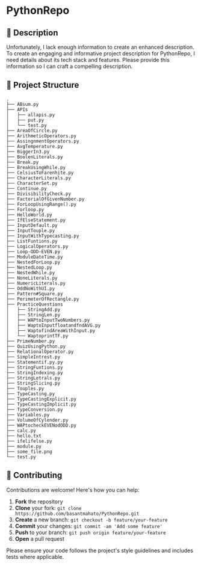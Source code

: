 # PythonRepo



## 📝 Description

Unfortunately, I lack enough information to create an enhanced description. To create an engaging and informative project description for PythonRepo, I need details about its tech stack and features. Please provide this information so I can craft a compelling description.

## 📁 Project Structure

```
.
├── ABsum.py
├── APIs
│   ├── allapis.py
│   ├── put.py
│   └── test.py
├── AreaOfCircle.py
├── ArithmeticOperators.py
├── AssingnmentOperators.py
├── AvgTemperature.py
├── BiggerIn3.py
├── BoolenLiterals.py
├── Break.py
├── BreakUsingWhile.py
├── CelsiusToFarenhite.py
├── CharacterLiterals.py
├── CharacterSet.py
├── Continue.py
├── DivisibilityCheck.py
├── FactorialOfGivenNumber.py
├── ForLoopUsingRange().py
├── Forloop.py
├── HelloWorld.py
├── IfElseStatement.py
├── InputDefault.py
├── InputTouple.py
├── InputWithTypecasting.py
├── ListFuntions.py
├── LogicalOperators.py
├── Loop-ODD-EVEN.py
├── ModuleDateTime.py
├── NestedForLoop.py
├── NestedLoop.py
├── NestedWhile.py
├── NoneLiterals.py
├── NumericLiterals.py
├── OddNoWithUI.py
├── Pattern#Square.py
├── PerimeterOfRectangle.py
├── PracticeQuestions
│   ├── StringAdd.py
│   ├── StringLen.py
│   ├── WAPtoInputTwoNumbers.py
│   ├── WaptoInputfloatandfndAVG.py
│   ├── WaptofindAreaWithInput.py
│   └── WaptoprintTF.py
├── PrimeNumber.py
├── QuizUsingPython.py
├── RelationalOperator.py
├── SimpleIntrest.py
├── Statementif.py.py
├── StringFuntions.py
├── StringIndexing.py
├── StringLetrals.py
├── StringSlicing.py
├── Touples.py
├── TypeCasting.py
├── TypeCastingExplicit.py
├── TypeCastingImplicit.py
├── TypeConversion.py
├── Variables.py
├── VolumeOfCylender.py
├── WAPtocheckEVENodODD.py
├── calc.py
├── hello.txt
├── ifelifelse.py
├── module.py
├── some_file.png
└── test.py
```

## 👥 Contributing

Contributions are welcome! Here's how you can help:

1. **Fork** the repository
2. **Clone** your fork: `git clone https://github.com/basantmahato/PythonRepo.git`
3. **Create** a new branch: `git checkout -b feature/your-feature`
4. **Commit** your changes: `git commit -am 'Add some feature'`
5. **Push** to your branch: `git push origin feature/your-feature`
6. **Open** a pull request

Please ensure your code follows the project's style guidelines and includes tests where applicable.

